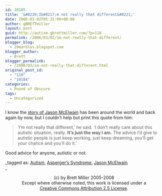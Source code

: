 ```yaml
---
id: 10185
title: '&#8220;I&#8217;m not really that different&#8221;'
date: 2006-03-02T05:31:00+00:00
author: gBRETTmiller
layout: post
guid: http://autism.gbrettmiller.com/?p=118
permalink: /2006/03/02/im-not-really-that-different/
blogger_blog:
  - 29marbles.blogspot.com
blogger_author:
  - Brett
blogger_permalink:
  - /2006/03/im-not-really-that-different.html
original_post_id:
  - "118"
  - "10184"
categories:
  - Pound of Obscure
tags:
  - Uncategorized
---
```

I know the [story of Jason McElwain](http://www.newsday.com/news/local/wire/newyork/ny-bc-ny--hoopshero0228feb28,0,725754.story?coll=ny-region-apnewyork) has been around the world and back again by now, but I couldn&#8217;t help but print this quote from him:

> &#8216;I&#8217;m not really that different,&#8217; he said. &#8216;I don&#8217;t really care about this autistic situation, really. <span style="font-weight:bold;">It&#8217;s just the way I am.</span> The advice I&#8217;d give to autistic people is just keep working, just keep dreaming, you&#8217;ll get your chance and you&#8217;ll do it.&#8217;

Good advice for anyone, autistic or not.

_tagged as: [Autism](http://technorati.com/tag/autism), [Asperger&#8217;s Syndrome](http://technorati.com/tag/aspergers), [Jason McElwain](http://technorati.com/tag/jason+mcelwain)  
_ 

<div class="blogger-post-footer">
  <p align="center">
    (c) by Brett Miller 2005-2008<br /> Except where otherwise noted, this work is licensed under a<br /> <a href="http://creativecommons.org/licenses/by/2.5/" rel="license">Creative Commons Attribution 2.5 License</a>.
  </p>
</div>